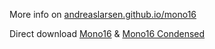More info on [andreaslarsen.github.io/mono16](http://andreaslarsen.github.io/mono16)

Direct download [Mono16](https://github.com/andreaslarsen/mono16/blob/master/Mono16.ttf?raw=true) & [Mono16 Condensed](https://github.com/andreaslarsen/mono16/blob/master/Mono16-Condensed.ttf?raw=true)
